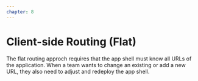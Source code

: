 ```yaml
---
chapter: 8
---
```


# Client-side Routing (Flat)

The flat routing approch requires that the app shell must know all URLs of the application.
When a team wants to change an existing or add a new URL, they also need to adjust and redeploy the app shell.
